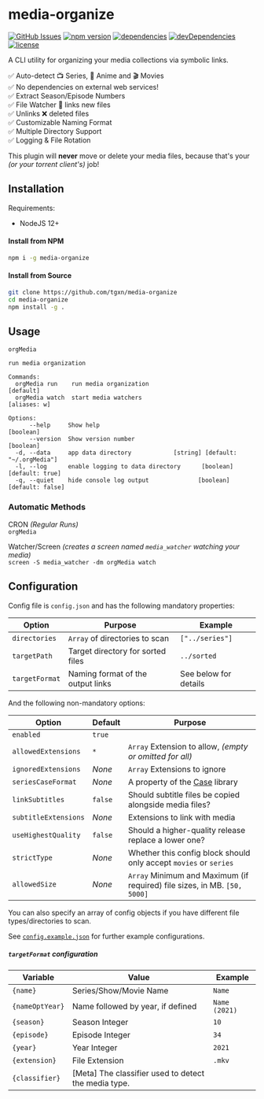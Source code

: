 # media-organize

[![GitHub Issues](https://img.shields.io/github/issues/tgxn/media-organize.svg)](https://github.com/tgxn/media-organize/issues)
[![npm version](https://img.shields.io/npm/v/media-organize.svg)](https://www.npmjs.com/package/media-organize)
[![dependencies](https://img.shields.io/david/tgxn/media-organize.svg)](https://david-dm.org/tgxn/media-organize)
[![devDependencies](https://img.shields.io/david/dev/tgxn/media-organize.svg)](https://david-dm.org/bevry/media-organize#info=devDependencies)
[![license](https://img.shields.io/github/license/tgxn/media-organize.svg)](https://github.com/tgxn/media-organize/LICENSE)

A CLI utility for organizing your media collections via symbolic links.

✅ Auto-detect 📺 Series, 🐙 Anime and 🎬 Movies  
✅ No dependencies on external web services!  
✅ Extract Season/Episode Numbers  
✅ File Watcher 👀 links new files  
✅ Unlinks ❌ deleted files  
✅ Customizable Naming Format  
✅ Multiple Directory Support  
✅ Logging & File Rotation

This plugin will **never** move or delete your media files, because that's your _(or your torrent client's)_ job!

## Installation

Requirements:

-   NodeJS 12+

#### Install from NPM

```bash
npm i -g media-organize
```

#### Install from Source

```bash
git clone https://github.com/tgxn/media-organize
cd media-organize
npm install -g .
```

## Usage

```
orgMedia

run media organization

Commands:
  orgMedia run    run media organization                               [default]
  orgMedia watch  start media watchers                              [aliases: w]

Options:
      --help     Show help                                             [boolean]
      --version  Show version number                                   [boolean]
  -d, --data     app data directory            [string] [default: "~/.orgMedia"]
  -l, --log      enable logging to data directory      [boolean] [default: true]
  -q, --quiet    hide console log output              [boolean] [default: false]
```

### Automatic Methods

CRON _(Regular Runs)_  
`orgMedia`

Watcher/Screen _(creates a screen named `media_watcher` watching your media)_  
`screen -S media_watcher -dm orgMedia watch`

## Configuration

Config file is `config.json` and has the following mandatory properties:

| Option         | Purpose                           | Example               |
| -------------- | --------------------------------- | --------------------- |
| `directories`  | `Array` of directories to scan    | `["../series"]`       |
| `targetPath`   | Target directory for sorted files | `../sorted`           |
| `targetFormat` | Naming format of the output links | See below for details |

And the following non-mandatory options:

| Option               | Default | Purpose                                                                   |
| -------------------- | ------- | ------------------------------------------------------------------------- |
| `enabled`            | `true`  |                                                                           |
| `allowedExtensions`  | `*`     | `Array` Extension to allow, _(empty or omitted for all)_                  |
| `ignoredExtensions`  | _None_  | `Array` Extensions to ignore                                              |
| `seriesCaseFormat`   | _None_  | A property of the [Case](https://github.com/nbubna/Case) library          |
| `linkSubtitles`      | `false` | Should subtitle files be copied alongside media files?                    |
| `subtitleExtensions` | _None_  | Extensions to link with media                                             |
| `useHighestQuality`  | `false` | Should a higher-quality release replace a lower one?                      |
| `strictType`         | _None_  | Whether this config block should only accept `movies` or `series`         |
| `allowedSize`        | _None_  | `Array` Minimum and Maximum (if required) file sizes, in MB. `[50, 5000]` |

You can also specify an array of config objects if you have different file types/directories to scan.

See [`config.example.json`](https://github.com/tgxn/media-organize/blob/master/config.example.json) for further example configurations.

##### `targetFormat` configuration

| Variable        | Value                                                | Example       |
| --------------- | ---------------------------------------------------- | ------------- |
| `{name}`        | Series/Show/Movie Name                               | `Name`        |
| `{nameOptYear}` | Name followed by year, if defined                    | `Name (2021)` |
| `{season}`      | Season Integer                                       | `10`          |
| `{episode}`     | Episode Integer                                      | `34`          |
| `{year}`        | Year Integer                                         | `2021`        |
| `{extension}`   | File Extension                                       | `.mkv`        |
| `{classifier}`  | [Meta] The classifier used to detect the media type. |               |
